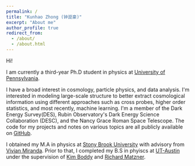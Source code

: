 ```yaml
---
permalink: /
title: "Kunhao Zhong (钟崑豪)"
excerpt: "About me"
author_profile: true
redirect_from: 
  - /about/
  - /about.html
---
```


Hi!

I am currently a third-year Ph.D student in physics at [University of Pennsylvania](https://www.upenn.edu/). 

I have a broad interest in cosmology, particle physics, and data analysis. I'm interested in modeling large-scale structure to better extract cosmological information using different approaches such as cross probes, higher order statistics, and most recently, machine learning. I'm a member of the Dark Energy Survey(DES), Rubin Observatory's Dark Energy Science Collaboration (DESC), and the Nancy Grace Roman Space Telescope. The code for my projects and notes on various topics are all publicly available on [GitHub](https://github.com/KunhaoZhong).

I obtained my M.A in physics at [Stony Brook University](https://www.stonybrook.edu/) with advisory from [Vivian Miranda](https://www.stonybrook.edu/commcms/physics/people/_profiles/mirandav). Prior to that, I completed my B.S in phyiscs at [UT-Austin](https://www.utexas.edu/) under the supervision of [Kim Boddy](https://sites.cns.utexas.edu/kboddy/home) and [Richard Matzner](https://en.wikipedia.org/wiki/Richard_Matzner).
